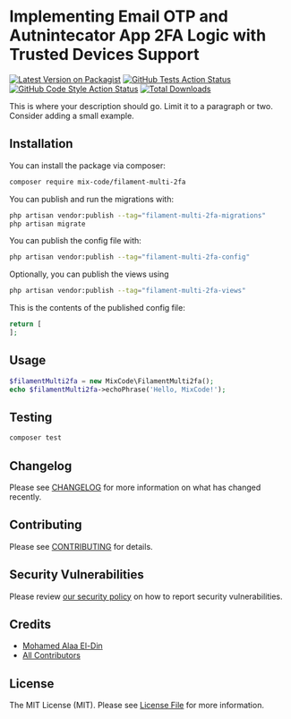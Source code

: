 # Implementing Email OTP and Autnintecator App 2FA Logic with Trusted Devices Support

[![Latest Version on Packagist](https://img.shields.io/packagist/v/mix-code/filament-multi-2fa.svg?style=flat-square)](https://packagist.org/packages/mix-code/filament-multi-2fa)
[![GitHub Tests Action Status](https://img.shields.io/github/actions/workflow/status/mix-code/filament-multi-2fa/run-tests.yml?branch=main&label=tests&style=flat-square)](https://github.com/mix-code/filament-multi-2fa/actions?query=workflow%3Arun-tests+branch%3Amain)
[![GitHub Code Style Action Status](https://img.shields.io/github/actions/workflow/status/mix-code/filament-multi-2fa/fix-php-code-styling.yml?branch=main&label=code%20style&style=flat-square)](https://github.com/mix-code/filament-multi-2fa/actions?query=workflow%3A"Fix+PHP+code+styling"+branch%3Amain)
[![Total Downloads](https://img.shields.io/packagist/dt/mix-code/filament-multi-2fa.svg?style=flat-square)](https://packagist.org/packages/mix-code/filament-multi-2fa)



This is where your description should go. Limit it to a paragraph or two. Consider adding a small example.

## Installation

You can install the package via composer:

```bash
composer require mix-code/filament-multi-2fa
```

You can publish and run the migrations with:

```bash
php artisan vendor:publish --tag="filament-multi-2fa-migrations"
php artisan migrate
```

You can publish the config file with:

```bash
php artisan vendor:publish --tag="filament-multi-2fa-config"
```

Optionally, you can publish the views using

```bash
php artisan vendor:publish --tag="filament-multi-2fa-views"
```

This is the contents of the published config file:

```php
return [
];
```

## Usage

```php
$filamentMulti2fa = new MixCode\FilamentMulti2fa();
echo $filamentMulti2fa->echoPhrase('Hello, MixCode!');
```

## Testing

```bash
composer test
```

## Changelog

Please see [CHANGELOG](CHANGELOG.md) for more information on what has changed recently.

## Contributing

Please see [CONTRIBUTING](.github/CONTRIBUTING.md) for details.

## Security Vulnerabilities

Please review [our security policy](../../security/policy) on how to report security vulnerabilities.

## Credits

- [Mohamed Alaa El-Din](https://github.com/mix-code)
- [All Contributors](../../contributors)

## License

The MIT License (MIT). Please see [License File](LICENSE.md) for more information.
